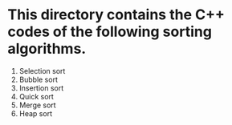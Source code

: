 # This directory contains the C++ codes of the following sorting algorithms.
1) Selection sort
2) Bubble sort
3) Insertion sort
4) Quick sort
5) Merge sort
6) Heap sort
